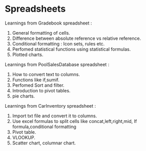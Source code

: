 # Spreadsheets

Learnings from Gradebook spreadsheet :

1. General formatting of cells.
2. Difference between absolute reference vs relative reference.
3. Conditional formatting : Icon sets, rules etc.
4. Perfomed statistical functions using statistical formulas.
5. Plotted charts.

Learnings from PoolSalesDatabase spreadsheet :

1. How to convert text to columns.
2. Functions like if,sumif.
3. Perfomed Sort and filter.
5. Introduction to pivot tables.
6. pie charts.

Learnings from CarInventory spreadsheet :

1. Import txt file and convert it to columns.
2. Use excel formulas to split cells like concat,left,right,mid, If formula,conditional formatting
3. Pivot table.
5. VLOOKUP.
6. Scatter chart, columnar chart.

   
